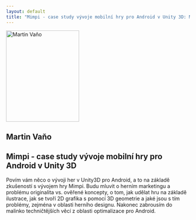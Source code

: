 ```yaml
---
layout: default
title: "Mimpi - case study vývoje mobilní hry pro Android v Unity 3D: Martin Vaňo"
---
```


<section id="speakers" class="row speakers-detail">
  <div class="speaker android span3 nohover">
    <a href="https://plus.google.com/101517260520930028068/posts">
      <img src="/data/imgs/recnici/martin-vano.jpg" width="200" height="250" alt="Martin Vaňo">
    </a>  
    <div class="info">
      <h2>Martin Vaňo</h2>
    </div>
  </div>
  <div class="span9 talk-info">
    <h1>Mimpi - case study vývoje mobilní hry pro Android v Unity 3D</h1>
    <p>Povím vám něco o vývoji her v Unity3D pro Android, a to na základě zkušeností s vývojem hry Mimpi. Budu mluvit o herním marketingu a problému originalita vs. ověřené koncepty, o tom, jak udělat hru na základě ilustrace, jak se tvoří 2D grafika s pomocí 3D geometrie a jaké jsou s tím problémy, zejména v oblasti herního designu. Nakonec zabrousím do malinko techničtějších věcí z oblasti optimalizace pro Android.</p>
  </div>
</section>